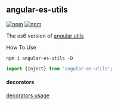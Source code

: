 ## angular-es-utils

[![npm](https://img.shields.io/npm/v/angular-es-utils.svg)](https://www.npmjs.com/package/angular-es-utils)
[![npm](https://img.shields.io/npm/dt/angular-es-utils.svg)](https://www.npmjs.com/package/angular-es-utils)

The es6 version of [angular utils](https://github.com/kuitos/angular-utils)     

How To Use

```shell
npm i angular-es-utils -D
```

```js
import {Inject} from 'angular-es-utils';
```

#### decorators
[decorators usage](https://github.com/kuitos/angular-es-utils/blob/master/src%2Fdecorators%2FREADME.md)